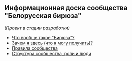 ## Информационная доска сообщества "Белорусская бирюза"
*(Проект в стадии разработки)*

- [Что вообще такое "Бирюза"?](what-is-teal.md)
- [Зачем я здесь (что я могу получить)?](why-i-am-here.md)
- [Правила сообщества](rules-and-values.md)
- [Структура сообщества, роли и люди](structure-roles-people.md)
